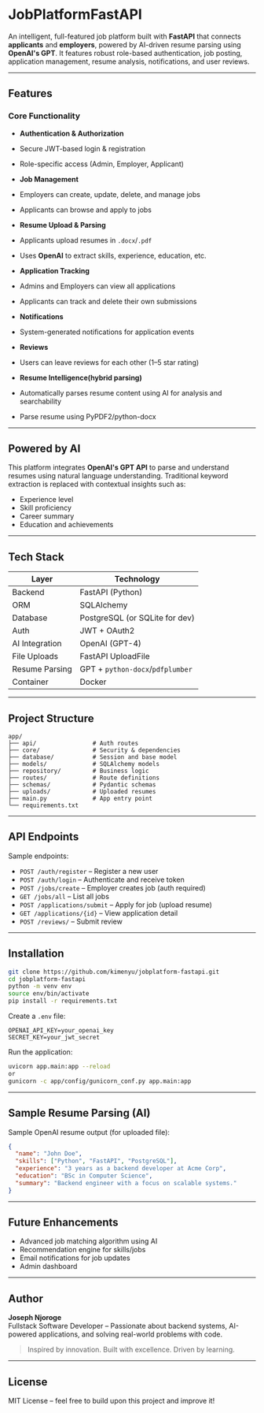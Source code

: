 #  JobPlatformFastAPI

An intelligent, full-featured job platform built with **FastAPI** that connects **applicants** and **employers**, powered by AI-driven resume parsing using **OpenAI's GPT**. It features robust role-based authentication, job posting, application management, resume analysis, notifications, and user reviews.

---
##  Features

###  Core Functionality

-  **Authentication & Authorization**
  - Secure JWT-based login & registration
  - Role-specific access (Admin, Employer, Applicant)

-  **Job Management**
  - Employers can create, update, delete, and manage jobs
  - Applicants can browse and apply to jobs

-  **Resume Upload & Parsing**
  - Applicants upload resumes in `.docx`/`.pdf`
  - Uses **OpenAI** to extract skills, experience, education, etc.

-  **Application Tracking**
  - Admins and Employers can view all applications
  - Applicants can track and delete their own submissions

-  **Notifications**
  - System-generated notifications for application events

-  **Reviews**
  - Users can leave reviews for each other (1–5 star rating)

-  **Resume Intelligence(hybrid parsing)**
  - Automatically parses resume content using AI for analysis and searchability
  - Parse resume using PyPDF2/python-docx

---

##  Powered by AI

This platform integrates **OpenAI's GPT API** to parse and understand resumes using natural language understanding. Traditional keyword extraction is replaced with contextual insights such as:

- Experience level
- Skill proficiency
- Career summary
- Education and achievements

---

##  Tech Stack

| Layer         | Technology        |
| ------------- | ----------------- |
| Backend       | FastAPI (Python)  |
| ORM           | SQLAlchemy        |
| Database      | PostgreSQL (or SQLite for dev) |
| Auth          | JWT + OAuth2      |
| AI Integration| OpenAI (GPT-4)    |
| File Uploads  | FastAPI UploadFile |
| Resume Parsing| GPT + `python-docx`/`pdfplumber` |
| Container     | Docker  |

---

##  Project Structure

```
app/
├── api/                # Auth routes
├── core/               # Security & dependencies
├── database/           # Session and base model
├── models/             # SQLAlchemy models
├── repository/         # Business logic
├── routes/             # Route definitions
├── schemas/            # Pydantic schemas
├── uploads/            # Uploaded resumes
├── main.py             # App entry point
└── requirements.txt
```

---

##  API Endpoints

Sample endpoints:

- `POST /auth/register` – Register a new user
- `POST /auth/login` – Authenticate and receive token
- `POST /jobs/create` – Employer creates job (auth required)
- `GET /jobs/all` – List all jobs
- `POST /applications/submit` – Apply for job (upload resume)
- `GET /applications/{id}` – View application detail
- `POST /reviews/` – Submit review

---

##  Installation

```bash
git clone https://github.com/kimenyu/jobplatform-fastapi.git
cd jobplatform-fastapi
python -m venv env
source env/bin/activate
pip install -r requirements.txt
```

Create a `.env` file:

```env
OPENAI_API_KEY=your_openai_key
SECRET_KEY=your_jwt_secret
```

Run the application:

```bash
uvicorn app.main:app --reload
or
gunicorn -c app/config/gunicorn_conf.py app.main:app
```

---

##  Sample Resume Parsing (AI)

Sample OpenAI resume output (for uploaded file):

```json
{
  "name": "John Doe",
  "skills": ["Python", "FastAPI", "PostgreSQL"],
  "experience": "3 years as a backend developer at Acme Corp",
  "education": "BSc in Computer Science",
  "summary": "Backend engineer with a focus on scalable systems."
}
```

---

##  Future Enhancements

- Advanced job matching algorithm using AI
- Recommendation engine for skills/jobs
- Email notifications for job updates
- Admin dashboard

---

##  Author

**Joseph Njoroge**  
Fullstack Software Developer – Passionate about backend systems, AI-powered applications, and solving real-world problems with code.

> Inspired by innovation. Built with excellence. Driven by learning.

---

##  License

MIT License – feel free to build upon this project and improve it!
